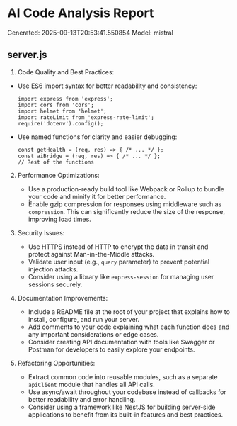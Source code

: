 # AI Code Analysis Report
Generated: 2025-09-13T20:53:41.550854
Model: mistral

## server.js
 1. Code Quality and Best Practices:
   - Use ES6 import syntax for better readability and consistency:
     ```
     import express from 'express';
     import cors from 'cors';
     import helmet from 'helmet';
     import rateLimit from 'express-rate-limit';
     require('dotenv').config();
     ```
   - Use named functions for clarity and easier debugging:
     ```
     const getHealth = (req, res) => { /* ... */ };
     const aiBridge = (req, res) => { /* ... */ };
     // Rest of the functions
     ```

2. Performance Optimizations:
   - Use a production-ready build tool like Webpack or Rollup to bundle your code and minify it for better performance.
   - Enable gzip compression for responses using middleware such as `compression`. This can significantly reduce the size of the response, improving load times.

3. Security Issues:
   - Use HTTPS instead of HTTP to encrypt the data in transit and protect against Man-in-the-Middle attacks.
   - Validate user input (e.g., `query` parameter) to prevent potential injection attacks.
   - Consider using a library like `express-session` for managing user sessions securely.

4. Documentation Improvements:
   - Include a README file at the root of your project that explains how to install, configure, and run your server.
   - Add comments to your code explaining what each function does and any important considerations or edge cases.
   - Consider creating API documentation with tools like Swagger or Postman for developers to easily explore your endpoints.

5. Refactoring Opportunities:
   - Extract common code into reusable modules, such as a separate `apiClient` module that handles all API calls.
   - Use async/await throughout your codebase instead of callbacks for better readability and error handling.
   - Consider using a framework like NestJS for building server-side applications to benefit from its built-in features and best practices.

